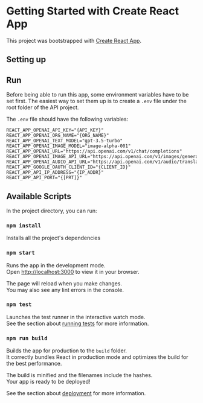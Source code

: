 # Getting Started with Create React App

This project was bootstrapped with [Create React App](https://github.com/facebook/create-react-app).

## Setting up

## Run
Before being able to run this app, some environment variables have to be set first. The easiest way to set them up is to create a `.env` file under the root folder of the API project.

The `.env` file should have the following variables:

```
REACT_APP_OPENAI_API_KEY="{API_KEY}"
REACT_APP_OPENAI_ORG_NAME="{ORG_NAME}"
REACT_APP_OPENAI_TEXT_MODEL="gpt-3.5-turbo"
REACT_APP_OPENAI_IMAGE_MODEL="image-alpha-001"
REACT_APP_OPENAI_URL="https://api.openai.com/v1/chat/completions"
REACT_APP_OPENAI_IMAGE_API_URL="https://api.openai.com/v1/images/generations"
REACT_APP_OPENAI_AUDIO_API_URL="https://api.openai.com/v1/audio/translations"
REACT_APP_GOOGLE_OAUTH_CLIENT_ID="{CLIENT_ID}"
REACT_APP_API_IP_ADDRESS="{IP_ADDR}"
REACT_APP_API_PORT="{[PRT]}"
```

## Available Scripts

In the project directory, you can run:

### `npm install`

Installs all the project's dependencies

### `npm start`

Runs the app in the development mode.\
Open [http://localhost:3000](http://localhost:3000) to view it in your browser.

The page will reload when you make changes.\
You may also see any lint errors in the console.

### `npm test`

Launches the test runner in the interactive watch mode.\
See the section about [running tests](https://facebook.github.io/create-react-app/docs/running-tests) for more information.

### `npm run build`

Builds the app for production to the `build` folder.\
It correctly bundles React in production mode and optimizes the build for the best performance.

The build is minified and the filenames include the hashes.\
Your app is ready to be deployed!

See the section about [deployment](https://facebook.github.io/create-react-app/docs/deployment) for more information.

